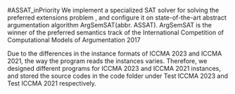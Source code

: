 #ASSAT_inPriority
We implement a specialized SAT solver for solving the preferred extensions problem , and configure it on state-of-the-art abstract argumentation algorithm ArgSemSAT(abbr. ASSAT).
ArgSemSAT is the winner of the preferred semantics track of the International Competition of Computational Models of Argumentation 2017

Due to the differences in the instance formats of ICCMA 2023 and ICCMA 2021, the way the program reads the instances varies. Therefore, we designed different programs for ICCMA 2023 and ICCMA 2021 instances, and stored the source codes in the code folder under Test ICCMA 2023 and Test ICCMA 2021 respectively.
